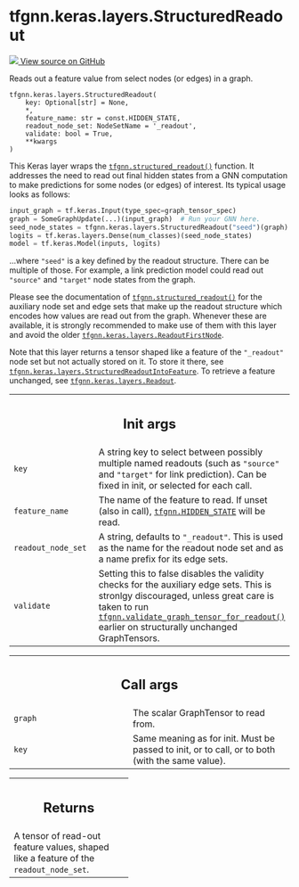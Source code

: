 # tfgnn.keras.layers.StructuredReadout

<!-- Insert buttons and diff -->

<a target="_blank" href="https://github.com/tensorflow/gnn/tree/master/tensorflow_gnn/keras/layers/graph_ops.py#L318-L412">
<img src="https://www.tensorflow.org/images/GitHub-Mark-32px.png" /> View source
on GitHub </a>

Reads out a feature value from select nodes (or edges) in a graph.

<pre class="devsite-click-to-copy prettyprint lang-py tfo-signature-link">
<code>tfgnn.keras.layers.StructuredReadout(
    key: Optional[str] = None,
    *,
    feature_name: str = const.HIDDEN_STATE,
    readout_node_set: NodeSetName = &#x27;_readout&#x27;,
    validate: bool = True,
    **kwargs
)
</code></pre>

<!-- Placeholder for "Used in" -->

This Keras layer wraps the
<a href="../../../tfgnn/structured_readout.md"><code>tfgnn.structured_readout()</code></a>
function. It addresses the need to read out final hidden states from a GNN
computation to make predictions for some nodes (or edges) of interest. Its
typical usage looks as follows:

```python
input_graph = tf.keras.Input(type_spec=graph_tensor_spec)
graph = SomeGraphUpdate(...)(input_graph)  # Run your GNN here.
seed_node_states = tfgnn.keras.layers.StructuredReadout("seed")(graph)
logits = tf.keras.layers.Dense(num_classes)(seed_node_states)
model = tf.keras.Model(inputs, logits)
```

...where `"seed"` is a key defined by the readout structure. There can be
multiple of those. For example, a link prediction model could read out
`"source"` and `"target"` node states from the graph.

Please see the documentation of
<a href="../../../tfgnn/structured_readout.md"><code>tfgnn.structured_readout()</code></a>
for the auxiliary node set and edge sets that make up the readout structure
which encodes how values are read out from the graph. Whenever these are
available, it is strongly recommended to make use of them with this layer and
avoid the older
<a href="../../../tfgnn/keras/layers/ReadoutFirstNode.md"><code>tfgnn.keras.layers.ReadoutFirstNode</code></a>.

Note that this layer returns a tensor shaped like a feature of the `"_readout"`
node set but not actually stored on it. To store it there, see
<a href="../../../tfgnn/keras/layers/ReadoutNamedIntoFeature.md"><code>tfgnn.keras.layers.StructuredReadoutIntoFeature</code></a>.
To retrieve a feature unchanged, see
<a href="../../../tfgnn/keras/layers/Readout.md"><code>tfgnn.keras.layers.Readout</code></a>.

<!-- Tabular view -->

 <table class="responsive fixed orange">
<colgroup><col width="214px"><col></colgroup>
<tr><th colspan="2"><h2 class="add-link">Init args</h2></th></tr>

<tr>
<td>
<code>key</code><a id="key"></a>
</td>
<td>
A string key to select between possibly multiple named readouts
(such as <code>"source"</code> and <code>"target"</code> for link prediction). Can be fixed
in init, or selected for each call.
</td>
</tr><tr>
<td>
<code>feature_name</code><a id="feature_name"></a>
</td>
<td>
The name of the feature to read. If unset (also in call),
<a href="../../../tfgnn.md#HIDDEN_STATE"><code>tfgnn.HIDDEN_STATE</code></a> will be read.
</td>
</tr><tr>
<td>
<code>readout_node_set</code><a id="readout_node_set"></a>
</td>
<td>
A string, defaults to <code>"_readout"</code>. This is used as the
name for the readout node set and as a name prefix for its edge sets.
</td>
</tr><tr>
<td>
<code>validate</code><a id="validate"></a>
</td>
<td>
Setting this to false disables the validity checks for the
auxiliary edge sets. This is stronlgy discouraged, unless great care is
taken to run <a href="../../../tfgnn/validate_graph_tensor_for_readout.md"><code>tfgnn.validate_graph_tensor_for_readout()</code></a> earlier on
structurally unchanged GraphTensors.
</td>
</tr>
</table>

<!-- Tabular view -->

 <table class="responsive fixed orange">
<colgroup><col width="214px"><col></colgroup>
<tr><th colspan="2"><h2 class="add-link">Call args</h2></th></tr>

<tr>
<td>
<code>graph</code><a id="graph"></a>
</td>
<td>
The scalar GraphTensor to read from.
</td>
</tr><tr>
<td>
<code>key</code><a id="key"></a>
</td>
<td>
Same meaning as for init. Must be passed to init, or to call,
or to both (with the same value).
</td>
</tr>
</table>

<!-- Tabular view -->

 <table class="responsive fixed orange">
<colgroup><col width="214px"><col></colgroup>
<tr><th colspan="2"><h2 class="add-link">Returns</h2></th></tr>
<tr class="alt">
<td colspan="2">
A tensor of read-out feature values, shaped like a feature of the
<code>readout_node_set</code>.
</td>
</tr>

</table>

